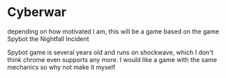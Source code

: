 # Cyberwar
depending on how motivated I am, this will be a game based on the game
Spybot the Nightfall Incident

Spybot game is several years old and runs on shockwave, which I don't think chrome even supports any more. I would like a game with the same mechanics so why not make it myself
